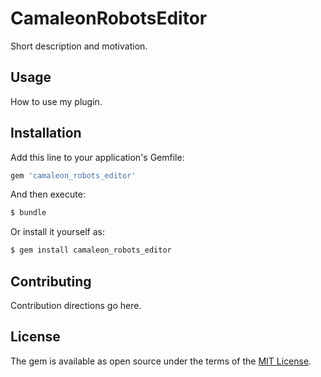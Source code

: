 # CamaleonRobotsEditor
Short description and motivation.

## Usage
How to use my plugin.

## Installation
Add this line to your application's Gemfile:

```ruby
gem 'camaleon_robots_editor'
```

And then execute:
```bash
$ bundle
```

Or install it yourself as:
```bash
$ gem install camaleon_robots_editor
```

## Contributing
Contribution directions go here.

## License
The gem is available as open source under the terms of the [MIT License](http://opensource.org/licenses/MIT).
